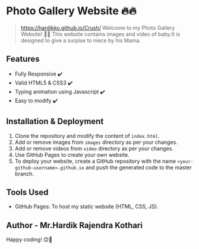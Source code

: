 # Photo Gallery Website 🔥🔥
> https://hardikko.github.io/Crush/
Welcome to my Photo Gallery Website! 🎉🚀 This website contains images and video of baby.It is designed to give a surpise to niece by his Mama. 

## Features

- Fully Responsive ✔️
- Valid HTML5 & CSS3 ✔️
- Typing animation using Javascript ✔️
- Easy to modify ✔️

## Installation & Deployment

1. Clone the repository and modify the content of `index.html`.
2. Add or remove images from `images` directory as per your changes.
3. Add or remove videos from `video` directory as per your changes.
4. Use GitHub Pages to create your own website.
5. To deploy your website, create a GitHub repository with the name `<your-github-username>.github.io` and push the generated code to the master branch.

## Tools Used

- GitHub Pages: To host my static website (HTML, CSS, JS).

## Author - Mr.Hardik Rajendra Kothari
Happy coding! 😊🚀
